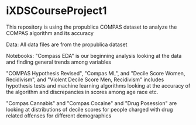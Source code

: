 # iXDSCourseProject1

This repository is using the propublica COMPAS dataset to analyze the COMPAS algorithm and its accuracy

Data: All data files are from the propublica dataset

Notebooks: "Compass EDA" is our beginning analysis looking at the data and finding general trends among variables
           
"COMPAS Hypothesis Revised", "Compas ML", and "Decile Score Women, Recidivism", and "Violent Decile Score Men, Recidivism"
includes hypothesis tests and machine learning algorithms looking at the accuracy of the algorithm and 
discrepancies in scores among age race etc. 
           
"Compas Cannabis" and "Compas Cocaine" and "Drug Posession" are looking at distributions of decile scores for 
people charged with drug related offenses for different demographics
           
           
           
